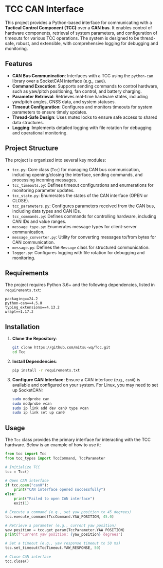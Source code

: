 # TCC CAN Interface

This project provides a Python-based interface for communicating with a **Tactical Control Component (TCC)** over a **CAN bus**. It enables control of hardware components, retrieval of system parameters, and configuration of timeouts for various TCC operations. The system is designed to be thread-safe, robust, and extensible, with comprehensive logging for debugging and monitoring.

## Features

- **CAN Bus Communication**: Interfaces with a TCC using the `python-can` library over a SocketCAN interface (e.g., `can0`).
- **Command Execution**: Supports sending commands to control hardware, such as yaw/pitch positioning, fan control, and battery charging.
- **Parameter Retrieval**: Retrieves real-time hardware states, including yaw/pitch angles, GNSS data, and system statuses.
- **Timeout Configuration**: Configures and monitors timeouts for system parameters to ensure timely updates.
- **Thread-Safe Design**: Uses mutex locks to ensure safe access to shared data structures.
- **Logging**: Implements detailed logging with file rotation for debugging and operational monitoring.

## Project Structure

The project is organized into several key modules:

- `tcc.py`: Core class (`Tcc`) for managing CAN bus communication, including opening/closing the interface, sending commands, and processing incoming messages.
- `tcc_timeouts.py`: Defines timeout configurations and enumerations for monitoring parameter updates.
- `tcc_state.py`: Enumerates the states of the CAN interface (OPEN or CLOSE).
- `tcc_parameters.py`: Configures parameters received from the CAN bus, including data types and CAN IDs.
- `tcc_commands.py`: Defines commands for controlling hardware, including CAN IDs and value ranges.
- `message_type.py`: Enumerates message types for client-server communication.
- `message_converter.py`: Utility for converting messages to/from bytes for CAN communication.
- `message.py`: Defines the `Message` class for structured communication.
- `logger.py`: Configures logging with file rotation for debugging and monitoring.

## Requirements

The project requires Python 3.6+ and the following dependencies, listed in `requirements.txt`:

```
packaging==24.2
python-can==4.5.0
typing_extensions==4.13.2
wrapt==1.17.2
```

## Installation

1. **Clone the Repository**:

   ```bash
   git clone https://github.com/mitsu-wq/Tcc.git
   cd Tcc
   ```

2. **Install Dependencies**:

   ```bash
   pip install -r requirements.txt
   ```

3. **Configure CAN Interface**: Ensure a CAN interface (e.g., `can0`) is available and configured on your system. For Linux, you may need to set up SocketCAN:

   ```bash
   sudo modprobe can
   sudo modprobe vcan
   sudo ip link add dev can0 type vcan
   sudo ip link set up can0
   ```

## Usage

The `Tcc` class provides the primary interface for interacting with the TCC hardware. Below is an example of how to use it:

```python
from tcc import Tcc
from tcc_types import TccCommand, TccParameter

# Initialize TCC
tcc = Tcc()

# Open CAN interface
if tcc.open("can0"):
    print("CAN interface opened successfully")
else:
    print("Failed to open CAN interface")
    exit(1)

# Execute a command (e.g., set yaw position to 45 degrees)
tcc.execute_command(TccCommand.YAW_POSITION, 45.0)

# Retrieve a parameter (e.g., current yaw position)
yaw_position = tcc.get_param(TccParameter.YAW_POSITION)
print(f"Current yaw position: {yaw_position} degrees")

# Set a timeout (e.g., yaw response timeout to 50 ms)
tcc.set_timeout(TccTimeout.YAW_RESPONSE, 50)

# Close CAN interface
tcc.close()
```